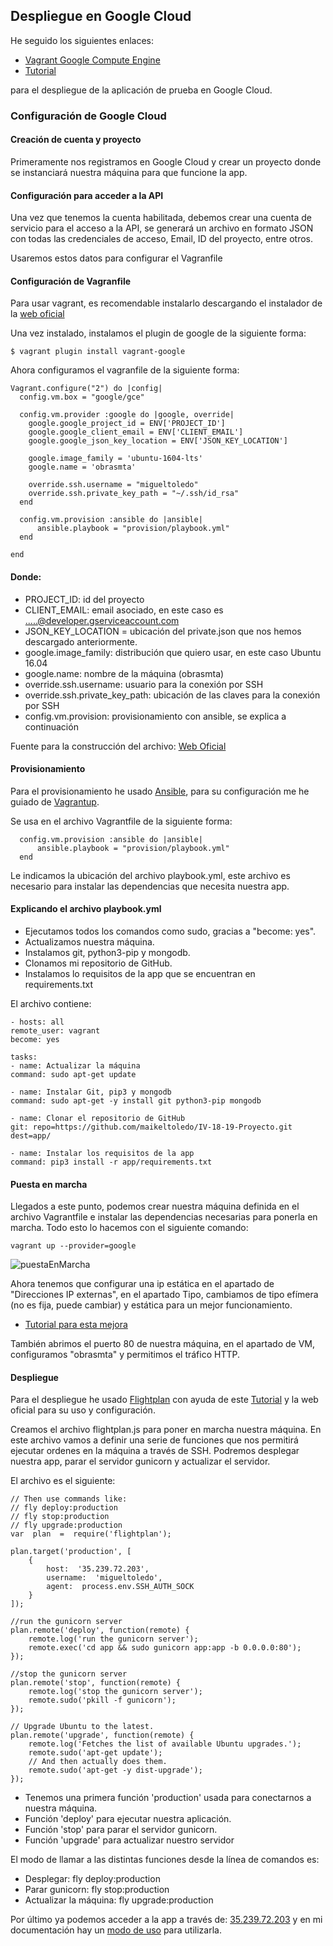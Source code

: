 ## Despliegue en Google Cloud


He seguido los siguientes enlaces:

 - [Vagrant Google Compute Engine](https://github.com/mitchellh/vagrant-google) 
 - [Tutorial](https://blog.eduonix.com/system-programming/learn-use-vagrant-cloud/)

para el despliegue de la aplicación de prueba en Google Cloud.

### Configuración de Google Cloud

#### Creación de cuenta y proyecto

Primeramente nos registramos en Google Cloud y crear un proyecto donde se instanciará nuestra máquina para que funcione la app.

#### Configuración para acceder a la API

Una vez que tenemos la cuenta habilitada, debemos crear una cuenta de servicio para el acceso a la API, se generará un archivo en formato JSON con todas las credenciales de acceso, Email, ID del proyecto, entre otros.

Usaremos estos datos para configurar el Vagranfile

#### Configuración de Vagranfile

Para usar vagrant, es recomendable instalarlo descargando el instalador de la [web oficial](https://www.vagrantup.com/downloads.html)

Una vez instalado, instalamos el plugin de google de la siguiente forma:
```
$ vagrant plugin install vagrant-google
```

Ahora configuramos el vagranfile de la siguiente forma:

```
Vagrant.configure("2") do |config|
  config.vm.box = "google/gce"

  config.vm.provider :google do |google, override|
    google.google_project_id = ENV['PROJECT_ID']
    google.google_client_email = ENV['CLIENT_EMAIL']
    google.google_json_key_location = ENV['JSON_KEY_LOCATION']

    google.image_family = 'ubuntu-1604-lts'
    google.name = 'obrasmta'

    override.ssh.username = "migueltoledo"
    override.ssh.private_key_path = "~/.ssh/id_rsa"
  end

  config.vm.provision :ansible do |ansible|
      ansible.playbook = "provision/playbook.yml"
  end

end
```

#### Donde:
- PROJECT_ID: id del proyecto
- CLIENT_EMAIL: email asociado, en este caso es .....@developer.gserviceaccount.com
- JSON_KEY_LOCATION = ubicación del private.json que nos hemos descargado anteriormente.
- google.image_family: distribución que quiero usar, en este caso Ubuntu 16.04
- google.name: nombre de la máquina (obrasmta)
- override.ssh.username: usuario para la conexión por SSH
- override.ssh.private_key_path: ubicación de las claves para la conexión por SSH
- config.vm.provision: provisionamiento con ansible, se explica a continuación


Fuente para la construcción del archivo: [Web Oficial](https://github.com/mitchellh/vagrant-google#quick-start)

#### Provisionamiento

Para el provisionamiento he usado [Ansible](https://www.ansible.com/), para su configuración me he guiado de [Vagrantup](https://www.vagrantup.com/docs/provisioning/ansible.html).

Se usa en el archivo Vagrantfile de la siguiente forma:

```
  config.vm.provision :ansible do |ansible|
      ansible.playbook = "provision/playbook.yml"
  end
```

Le indicamos la ubicación del archivo playbook.yml, este archivo es necesario para instalar las dependencias que necesita nuestra app. 

#### Explicando el archivo playbook.yml

- Ejecutamos todos los comandos como sudo, gracias a "become: yes".
- Actualizamos nuestra máquina.
- Instalamos git, python3-pip y mongodb.
- Clonamos mi repositorio de GitHub.
- Instalamos lo requisitos de la app que se encuentran en requirements.txt

El archivo contiene:
```
- hosts: all
remote_user: vagrant
become: yes

tasks:
- name: Actualizar la máquina
command: sudo apt-get update

- name: Instalar Git, pip3 y mongodb
command: sudo apt-get -y install git python3-pip mongodb

- name: Clonar el repositorio de GitHub
git: repo=https://github.com/maikeltoledo/IV-18-19-Proyecto.git dest=app/

- name: Instalar los requisitos de la app
command: pip3 install -r app/requirements.txt
```

#### Puesta en marcha

Llegados a este punto, podemos crear nuestra máquina definida en el archivo Vagrantfile e instalar las dependencias necesarias para ponerla en marcha. Todo esto lo hacemos con el siguiente comando:

```
vagrant up --provider=google
```

![puestaEnMarcha](https://i.imgur.com/v0lPzip.jpg)

Ahora tenemos que configurar una ip estática en el apartado de "Direcciones IP externas", en el apartado Tipo, cambiamos de tipo efímera (no es fija, puede cambiar) y estática para un mejor funcionamiento.

- [Tutorial para esta mejora](https://beseomyfriend.com/configurar-ip-estatica-google-cloud/)

También abrimos el puerto 80 de nuestra máquina, en el apartado de VM, configuramos "obrasmta" y permitimos el tráfico HTTP.

#### Despliegue

Para el despliegue he usado [Flightplan](https://github.com/pstadler/flightplan)  con ayuda de este [Tutorial](https://johnmunsch.com/2015/03/08/shipit-vs-flightplan-for-automated-administration/) y la web oficial para su uso y configuración.

Creamos el archivo flightplan.js para poner en marcha nuestra máquina. En este archivo vamos a definir una serie de funciones que nos permitirá ejecutar ordenes en la máquina a través de SSH. Podremos desplegar nuestra app, parar el servidor gunicorn y actualizar el servidor.

El archivo es el siguiente:
```
// Then use commands like:
// fly deploy:production
// fly stop:production
// fly upgrade:production
var  plan  =  require('flightplan');

plan.target('production', [
	{
		host:  '35.239.72.203',
		username:  'migueltoledo',
		agent:  process.env.SSH_AUTH_SOCK
	}
]);

//run the gunicorn server
plan.remote('deploy', function(remote) {
	remote.log('run the gunicorn server');
	remote.exec('cd app && sudo gunicorn app:app -b 0.0.0.0:80');
});

//stop the gunicorn server
plan.remote('stop', function(remote) {
	remote.log('stop the gunicorn server');
	remote.sudo('pkill -f gunicorn');
});

// Upgrade Ubuntu to the latest.
plan.remote('upgrade', function(remote) {
	remote.log('Fetches the list of available Ubuntu upgrades.');
	remote.sudo('apt-get update');
	// And then actually does them.
	remote.sudo('apt-get -y dist-upgrade');
});
```

- Tenemos una primera función 'production' usada para conectarnos a nuestra máquina.
- Función 'deploy' para ejecutar nuestra aplicación.
- Función 'stop' para parar el servidor gunicorn.
- Función 'upgrade' para actualizar nuestro servidor

El modo de llamar a las distintas funciones desde la línea de comandos es:
- Desplegar: fly deploy:production
- Parar gunicorn: fly stop:production
- Actualizar la máquina: fly upgrade:production

Por último ya podemos acceder a la app a través de: [35.239.72.203](http://35.239.72.203/) y en mi documentación hay un [modo de uso](https://github.com/maikeltoledo/IV-18-19-Proyecto/tree/master/doc/usoApp.md) para utilizarla.
